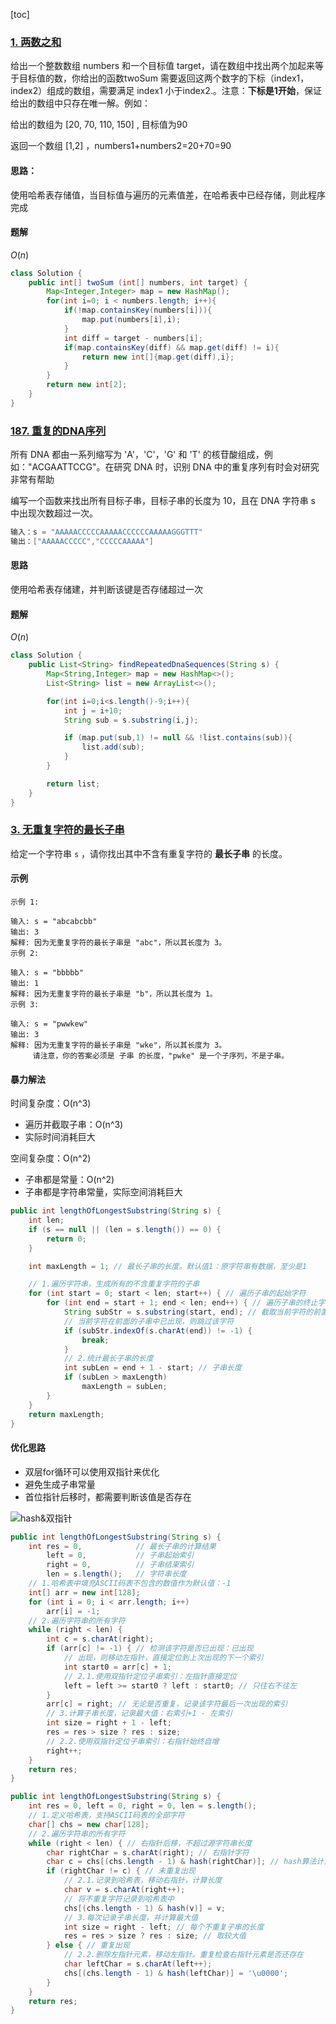 [toc]

### [1. 两数之和](https://leetcode-cn.com/problems/two-sum/)

给出一个整数数组 numbers 和一个目标值 target，请在数组中找出两个加起来等于目标值的数，你给出的函数twoSum 需要返回这两个数字的下标（index1，index2）组成的数组，需要满足 index1 小于index2.。注意：**下标是1开始**，保证给出的数组中只存在唯一解。例如：

给出的数组为 [20, 70, 110, 150] , 目标值为90

返回一个数组 [1,2] ，numbers1+numbers2=20+70=90

#### 思路：

使用哈希表存储值，当目标值与遍历的元素值差，在哈希表中已经存储，则此程序完成

#### 题解

$O(n)$

```java
class Solution {
    public int[] twoSum (int[] numbers, int target) {
        Map<Integer,Integer> map = new HashMap();
        for(int i=0; i < numbers.length; i++){
            if(!map.containsKey(numbers[i])){
                map.put(numbers[i],i);
            }
            int diff = target - numbers[i];
            if(map.containsKey(diff) && map.get(diff) != i){
                return new int[]{map.get(diff),i};
            }
        }
        return new int[2];
    }
}
```





### [187. 重复的DNA序列](https://leetcode-cn.com/problems/repeated-dna-sequences/)

所有 DNA 都由一系列缩写为 'A'，'C'，'G' 和 'T' 的核苷酸组成，例如："ACGAATTCCG"。在研究 DNA 时，识别 DNA 中的重复序列有时会对研究非常有帮助

编写一个函数来找出所有目标子串，目标子串的长度为 10，且在 DNA 字符串 s 中出现次数超过一次。

```java
输入：s = "AAAAACCCCCAAAAACCCCCCAAAAAGGGTTT"
输出：["AAAAACCCCC","CCCCCAAAAA"]
```



#### 思路

使用哈希表存储建，并判断该键是否存储超过一次

#### 题解

$O(n)$

```java
class Solution {
    public List<String> findRepeatedDnaSequences(String s) {
        Map<String,Integer> map = new HashMap<>();
        List<String> list = new ArrayList<>();

        for(int i=0;i<s.length()-9;i++){
            int j = i+10;
            String sub = s.substring(i,j);

            if (map.put(sub,1) != null && !list.contains(sub)){
                list.add(sub);
            }
        }

        return list;
    }
}
```





### [3. 无重复字符的最长子串](https://leetcode-cn.com/problems/longest-substring-without-repeating-characters/)

给定一个字符串 `s` ，请你找出其中不含有重复字符的 **最长子串** 的长度。

#### 示例

```
示例 1:

输入: s = "abcabcbb"
输出: 3 
解释: 因为无重复字符的最长子串是 "abc"，所以其长度为 3。
示例 2:

输入: s = "bbbbb"
输出: 1
解释: 因为无重复字符的最长子串是 "b"，所以其长度为 1。
示例 3:

输入: s = "pwwkew"
输出: 3
解释: 因为无重复字符的最长子串是 "wke"，所以其长度为 3。
     请注意，你的答案必须是 子串 的长度，"pwke" 是一个子序列，不是子串。
```

#### 暴力解法

时间复杂度：O(n^3)

- 遍历并截取子串：O(n^3)
- 实际时间消耗巨大

空间复杂度：O(n^2)

- 子串都是常量：O(n^2)
- 子串都是字符串常量，实际空间消耗巨大

```java
public int lengthOfLongestSubstring(String s) {
    int len;
    if (s == null || (len = s.length()) == 0) {
        return 0;
    }

    int maxLength = 1; // 最长子串的长度。默认值1：原字符串有数据，至少是1

    // 1.遍历字符串，生成所有的不含重复字符的子串
    for (int start = 0; start < len; start++) { // 遍历子串的起始字符
        for (int end = start + 1; end < len; end++) { // 遍历子串的终止字符
            String subStr = s.substring(start, end); // 截取当前字符的前置子串
            // 当前字符在前面的子串中已出现，则跳过该字符
            if (subStr.indexOf(s.charAt(end)) != -1) {
                break;
            }
            // 2.统计最长子串的长度
            int subLen = end + 1 - start; // 子串长度
            if (subLen > maxLength)
                maxLength = subLen;
        }
    }
    return maxLength;
}
```

#### 优化思路

- 双层for循环可以使用双指针来优化
- 避免生成子串常量
- 首位指针后移时，都需要判断该值是否存在

![hash&双指针](images/hash&双指针.gif)

```java
public int lengthOfLongestSubstring(String s) {
    int res = 0,            // 最长子串的计算结果
        left = 0,           // 子串起始索引
        right = 0,          // 子串结束索引
        len = s.length();   // 字符串长度
    // 1.哈希表中填充ASCII码表不包含的数值作为默认值：-1
    int[] arr = new int[128];
    for (int i = 0; i < arr.length; i++)
        arr[i] = -1;
    // 2.遍历字符串的所有字符
    while (right < len) {
        int c = s.charAt(right);
        if (arr[c] != -1) { // 检测该字符是否已出现：已出现
            // 出现，则移动左指针，直接定位到上次出现的下一个索引
            int start0 = arr[c] + 1;
            // 2.1.使用双指针定位子串索引：左指针直接定位
            left = left >= start0 ? left : start0; // 只往右不往左
        }
        arr[c] = right; // 无论是否重复，记录该字符最后一次出现的索引
        // 3.计算子串长度，记录最大值：右索引+1 - 左索引
        int size = right + 1 - left;
        res = res > size ? res : size;
        // 2.2.使用双指针定位子串索引：右指针始终自增
        right++;
    }
    return res;
}
```

```java
public int lengthOfLongestSubstring(String s) {
    int res = 0, left = 0, right = 0, len = s.length();
    // 1.定义哈希表，支持ASCII码表的全部字符
    char[] chs = new char[128];
    // 2.遍历字符串的所有字符
    while (right < len) { // 右指针后移，不超过源字符串长度
        char rightChar = s.charAt(right); // 右指针字符
        char c = chs[(chs.length - 1) & hash(rightChar)]; // hash算法计算索引
        if (rightChar != c) { // 未重复出现
            // 2.1.记录到哈希表，移动右指针，计算长度
            char v = s.charAt(right++);
            // 将不重复字符记录到哈希表中
            chs[(chs.length - 1) & hash(v)] = v;
            // 3.每次记录子串长度，并计算最大值
            int size = right - left; // 每个不重复子串的长度
            res = res > size ? res : size; // 取较大值
        } else { // 重复出现
            // 2.2.删除左指针元素，移动左指针。重复检查右指针元素是否还存在
            char leftChar = s.charAt(left++);
            chs[(chs.length - 1) & hash(leftChar)] = '\u0000';
        }
    }
    return res;
}
```

